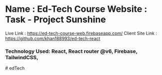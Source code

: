 <h1>Name : Ed-Tech Course Website : Task - Project Sunshine</h1>

Live Link : https://ed-tech-course-web.firebaseapp.com/
Client Site Link : https://github.com/khan188993/ed-tech-react

<h3>Technology Used: React, React router @v6, Firebase, TailwindCSS,</h3>
# edTech
